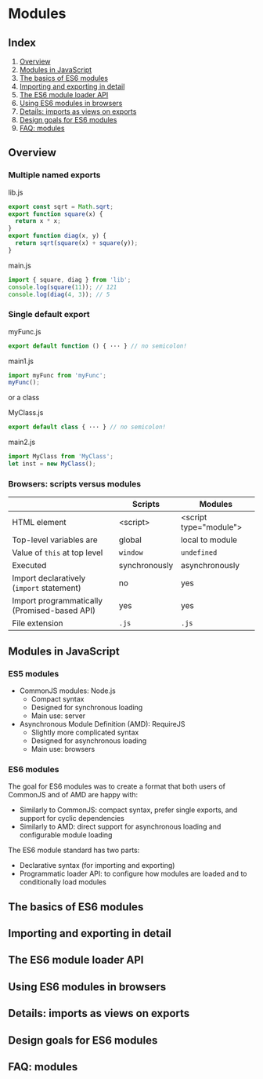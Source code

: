 # Modules

## Index
1. [Overview](https://github.com/cheton/notes/blob/master/Modules.md#overview)
2. [Modules in JavaScript]()
3. [The basics of ES6 modules]()
4. [Importing and exporting in detail]()
5. [The ES6 module loader API]()
6. [Using ES6 modules in browsers]()
7. [Details: imports as views on exports]()
8. [Design goals for ES6 modules]()
9. [FAQ: modules]()

## Overview

### Multiple named exports

lib.js
```js
export const sqrt = Math.sqrt;
export function square(x) {
  return x * x;
}
export function diag(x, y) {
  return sqrt(square(x) + square(y));
}
```

main.js
```js
import { square, diag } from 'lib';
console.log(square(11)); // 121
console.log(diag(4, 3)); // 5
```

### Single default export
myFunc.js
```js
export default function () { ··· } // no semicolon!
```

main1.js
```js
import myFunc from 'myFunc';
myFunc();
```

or a class

MyClass.js
```js
export default class { ··· } // no semicolon!
```

main2.js
```js
import MyClass from 'MyClass';
let inst = new MyClass();
```

### Browsers: scripts versus modules
|                                              | Scripts        | Modules                      |
|----------------------------------------------|----------------|------------------------------|
| HTML element                                 | &lt;script&gt; | &lt;script type="module"&gt; |
| Top-level variables are                      | global         | local to module              |
| Value of `this` at top level                 | `window`       | `undefined`                  |
| Executed                                     | synchronously  | asynchronously               |
| Import declaratively (`import` statement)    | no             | yes                          |
| Import programmatically (Promised-based API) | yes            | yes                          |
| File extension                               | `.js`          | `.js`                        |


## Modules in JavaScript

### ES5 modules
* CommonJS modules: Node.js
  - Compact syntax
  - Designed for synchronous loading
  - Main use: server
* Asynchronous Module Definition (AMD): RequireJS
  - Slightly more complicated syntax
  - Designed for asynchronous loading
  - Main use: browsers

### ES6 modules

The goal for ES6 modules was to create a format that both users of CommonJS and of AMD are happy with:
* Similarly to CommonJS: compact syntax, prefer single exports, and support for cyclic dependencies
* Similarly to AMD: direct support for asynchronous loading and configurable module loading 

The ES6 module standard has two parts:
* Declarative syntax (for importing and exporting)
* Programmatic loader API: to configure how modules are loaded and to conditionally load modules

## The basics of ES6 modules


## Importing and exporting in detail


## The ES6 module loader API


## Using ES6 modules in browsers


## Details: imports as views on exports


## Design goals for ES6 modules


## FAQ: modules

